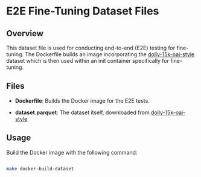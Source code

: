 # E2E Fine-Tuning Dataset Files

## Overview

This dataset file is used for conducting end-to-end (E2E) testing for fine-tuning. The Dockerfile builds an image incorporating the [dolly-15k-oai-style](https://huggingface.co/datasets/philschmid/dolly-15k-oai-style) dataset which is then used within an init container specifically for fine-tuning. 

## Files

- **Dockerfile**: Builds the Docker image for the E2E tests.

- **dataset.parquet**: The dataset itself, downloaded from [dolly-15k-oai-style](https://huggingface.co/datasets/philschmid/dolly-15k-oai-style)


## Usage

Build the Docker image with the following command:

```bash

make docker-build-dataset
 